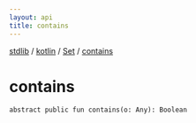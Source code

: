 ```yaml
---
layout: api
title: contains
---
```

[stdlib](../../index.md) / [kotlin](../index.md) / [Set](index.md) / [contains](contains.md)

# contains

```
abstract public fun contains(o: Any): Boolean
```
